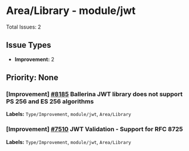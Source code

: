 # Area/Library - module/jwt

Total Issues: 2

## Issue Types

- **Improvement:** 2

## Priority: None

### [Improvement] [#8185](https://github.com/ballerina-platform/ballerina-library/issues/8185) Ballerina JWT library does not support PS 256 and ES 256 algorithms
**Labels:** `Type/Improvement`, `module/jwt`, `Area/Library`

### [Improvement] [#7510](https://github.com/ballerina-platform/ballerina-library/issues/7510) JWT Validation - Support for RFC 8725
**Labels:** `Type/Improvement`, `module/jwt`, `Area/Library`

